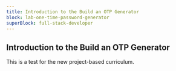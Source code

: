 ```yaml
---
title: Introduction to the Build an OTP Generator
block: lab-one-time-password-generator
superBlock: full-stack-developer
---
```


## Introduction to the Build an OTP Generator

This is a test for the new project-based curriculum.
